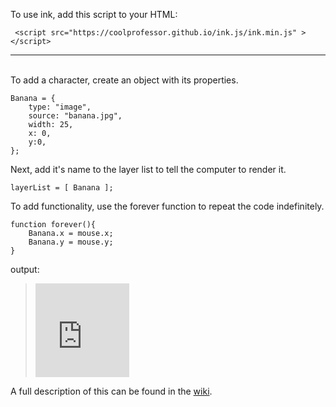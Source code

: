 To use ink, add this script to your HTML:

     <script src="https://coolprofessor.github.io/ink.js/ink.min.js" > </script>

<hr><br>
To add a character, create an object with its properties.

    Banana = {
    	type: "image",
		source: "banana.jpg",
 		width: 25,
 		x: 0,
 		y:0,
    };

      
Next, add it's name to the layer list to tell the computer to render it.

    layerList = [ Banana ];

To add functionality, use the forever function to repeat the code indefinitely.

	function forever(){
		Banana.x = mouse.x;
		Banana.y = mouse.y;
	}
     
output:

> <a style="visibility: hidden" id="gif" href="https://coolprofessor.github.io/ink.js/demo/"><img src="https://coolprofessor.github.io/ink.js/demo/banana.gif" width="150" /></a><embed style="position: relative; left: -150px; overflow: hidden;" width=150 src="https://coolprofessor.github.io./ink.js/demo" />


A full description of this can be found in the [wiki](https://github.com/coolprofessor/ink.js/wiki#welcome-to-the-inkjs-wiki).
